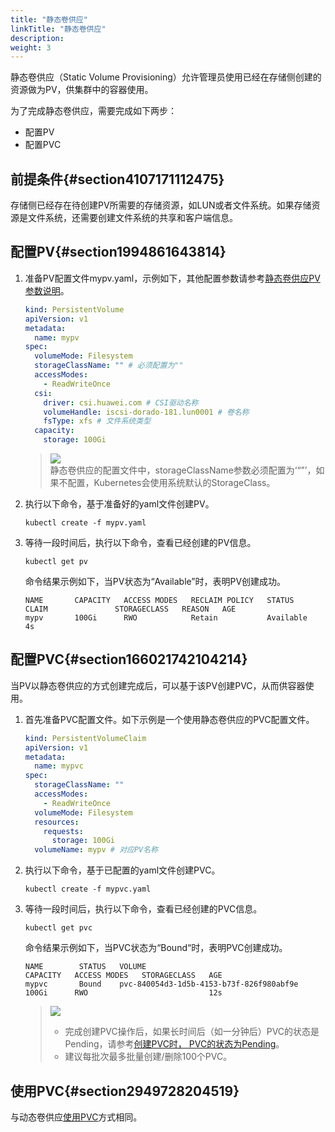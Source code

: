 ```yaml
---
title: "静态卷供应"
linkTitle: "静态卷供应"
description: 
weight: 3
---
```


静态卷供应（Static Volume Provisioning）允许管理员使用已经在存储侧创建的资源做为PV，供集群中的容器使用。

为了完成静态卷供应，需要完成如下两步：

-   配置PV
-   配置PVC

## 前提条件{#section4107171112475}

存储侧已经存在待创建PV所需要的存储资源，如LUN或者文件系统。如果存储资源是文件系统，还需要创建文件系统的共享和客户端信息。

## 配置PV{#section1994861643814}

1.  准备PV配置文件mypv.yaml，示例如下，其他配置参数请参考[静态卷供应PV参数说明](/v4.5.0/using-huawei-csi/managing-a-pvc/creating-a-pvc/static-volume-provisioning/pv-parameters-for-static-volume-provisioning)。

    ```yaml
    kind: PersistentVolume
    apiVersion: v1
    metadata:
      name: mypv
    spec:
      volumeMode: Filesystem
      storageClassName: "" # 必须配置为""
      accessModes:
        - ReadWriteOnce
      csi:
        driver: csi.huawei.com # CSI驱动名称
        volumeHandle: iscsi-dorado-181.lun0001 # 卷名称
        fsType: xfs # 文件系统类型
      capacity:
        storage: 100Gi
    ```

    >![](/css-docs/public_sys-resources/zh-cn/icon-note.gif)  
    >静态卷供应的配置文件中，storageClassName参数必须配置为‘“”’，如果不配置，Kubernetes会使用系统默认的StorageClass。

2.  执行以下命令，基于准备好的yaml文件创建PV。

    ```
    kubectl create -f mypv.yaml
    ```

3.  等待一段时间后，执行以下命令，查看已经创建的PV信息。

    ```
    kubectl get pv
    ```

    命令结果示例如下，当PV状态为“Available”时，表明PV创建成功。

    ```
    NAME       CAPACITY   ACCESS MODES   RECLAIM POLICY   STATUS      CLAIM               STORAGECLASS   REASON   AGE
    mypv       100Gi      RWO            Retain           Available                                               4s
    ```

## 配置PVC{#section166021742104214}

当PV以静态卷供应的方式创建完成后，可以基于该PV创建PVC，从而供容器使用。

1.  首先准备PVC配置文件。如下示例是一个使用静态卷供应的PVC配置文件。

    ```yaml
    kind: PersistentVolumeClaim
    apiVersion: v1
    metadata:
      name: mypvc
    spec:
      storageClassName: ""
      accessModes:
        - ReadWriteOnce
      volumeMode: Filesystem
      resources:
        requests:
          storage: 100Gi
      volumeName: mypv # 对应PV名称
    ```

2.  执行以下命令，基于已配置的yaml文件创建PVC。

    ```
    kubectl create -f mypvc.yaml
    ```

3.  等待一段时间后，执行以下命令，查看已经创建的PVC信息。

    ```
    kubectl get pvc
    ```

    命令结果示例如下，当PVC状态为“Bound“时，表明PVC创建成功。

    ```
    NAME        STATUS   VOLUME                                     CAPACITY   ACCESS MODES   STORAGECLASS   AGE
    mypvc       Bound    pvc-840054d3-1d5b-4153-b73f-826f980abf9e   100Gi      RWO                           12s
    ```

    >![](/css-docs/public_sys-resources/zh-cn/icon-note.gif)  
    >-   完成创建PVC操作后，如果长时间后（如一分钟后）PVC的状态是Pending，请参考[创建PVC时， PVC的状态为Pending](/v4.5.0/troubleshooting/pvc-issues/when-a-pvc-is-created-the-pvc-is-in-the-pending-state)。
    >-   建议每批次最多批量创建/删除100个PVC。

## 使用PVC{#section2949728204519}

与动态卷供应[使用PVC](/v4.5.0/using-huawei-csi/managing-a-pvc/creating-a-pvc/dynamic-volume-provisioning#section8172141413917)方式相同。



